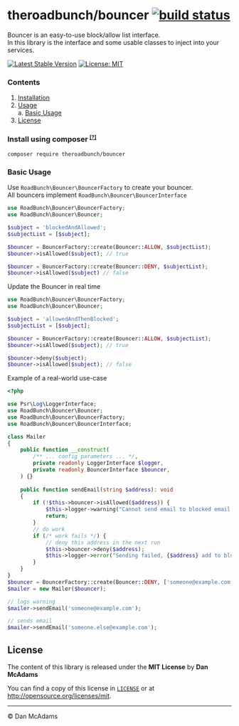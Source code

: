 # theroadbunch/bouncer [![build status](https://scrutinizer-ci.com/g/The-Road-Bunch/bouncer/badges/build.png?b=master)](https://scrutinizer-ci.com/g/The-Road-Bunch/bouncer/)
Bouncer is an easy-to-use block/allow list interface.  
In this library is the interface and some usable classes to inject into your services.
  
[![Latest Stable Version](https://img.shields.io/packagist/v/theroadbunch/bouncer.svg)](https://packagist.org/packages/theroadbunch/bouncer)
[![License: MIT](https://img.shields.io/badge/License-MIT-yellow.svg)](https://opensource.org/licenses/MIT)

### Contents
1. [Installation](#installation)  
2. [Usage](#usage)  
    a. [Basic Usage](#basic-usage)  
3. [License](LICENSE)  

### <a name="installation">Install using composer</a> <sup><small>[[?]](https://getcomposer.org)</a></small></sup>

`composer require theroadbunch/bouncer`

<a name="usage"></a>
### <a name="basic-usage">Basic Usage</a>

Use `RoadBunch\Bouncer\BouncerFactory` to create your bouncer.  
All bouncers implement `RoadBunch\Bouncer\BouncerInterface`  

```php
use RoadBunch\Bouncer\BouncerFactory;
use RoadBunch\Bouncer\Bouncer;

$subject = 'blockedAndAllowed';
$subjectList = [$subject];

$bouncer = BouncerFactory::create(Bouncer::ALLOW, $subjectList);
$bouncer->isAllowed($subject); // true

$bouncer = BouncerFactory::create(Bouncer::DENY, $subjectList);
$bouncer->isAllowed($subject) // false
```

Update the Bouncer in real time
```php
use RoadBunch\Bouncer\BouncerFactory;
use RoadBunch\Bouncer\Bouncer;

$subject = 'allowedAndThenBlocked';
$subjectList = [$subject];

$bouncer = BouncerFactory::create(Bouncer::ALLOW, $subjectList);
$bouncer->isAllowed($subject); // true

$bouncer->deny($subject);
$bouncer->isAllowed($subject); // false
```

Example of a real-world use-case
```php
<?php

use Psr\Log\LoggerInterface;
use RoadBunch\Bouncer\Bouncer;
use RoadBunch\Bouncer\BouncerFactory;
use RoadBunch\Bouncer\BouncerInterface;

class Mailer
{
    public function __construct(      
        /** ... config parameters ... */,
        private readonly LoggerInterface $logger,
        private readonly BouncerInterface $bouncer, 
    ) {}
    
    public function sendEmail(string $address): void
    {
        if (!$this->bouncer->isAllowed($address)) {
            $this->logger->warning("Cannot send email to blocked email address: {$address}");
            return;                       
        }
        // do work
        if (/* work fails */) {
            // deny this address in the next run
            $this->bouncer->deny($address);
            $this->logger->error("Sending failed, {$address} add to block list.")
        }
    }
}
$bouncer = BouncerFactory::create(Bouncer::DENY, ['someone@example.com']);
$mailer = new Mailer($bouncer);

// logs warning
$mailer->sendEmail('someone@example.com');

// sends email
$mailer->sendEmail('someone.else@example.com');
```

## License
The content of this library is released under the **MIT License** by **Dan McAdams**

You can find a copy of this license in [`LICENSE`](LICENSE) or at http://opensource.org/licenses/mit.

<hr />
&copy; Dan McAdams  
